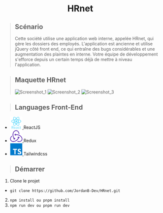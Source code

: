 <h1 align="center"> 
HRnet
</h1>

> ## **Scénario**
>
> Cette société utilise une application web interne, appelée HRnet, qui gère les dossiers des employés.
> L'application est ancienne et utilise jQuery côté front end, ce qui entraîne des bugs considérables et une augmentation des plaintes en interne.
> Votre équipe de développement s'efforce depuis un certain temps déjà de mettre à niveau l'application.  

> ## **Maquette HRnet**
>
> ![Screenshot_1](https://camo.githubusercontent.com/1cc7e0a5783fefbc3b0c2eadcb2ee85ee45d4c9db4551f223886f88a4b360ead/68747470733a2f2f696d6167652e6e6f656c736861636b2e636f6d2f66696368696572732f323032342f33302f352f313732313936383338332d73637265656e73686f742d312e706e67) ![Screenshot_2](https://image.noelshack.com/fichiers/2024/30/5/1721968461-screenshot-2.png)  ![Screenshot_3](https://image.noelshack.com/fichiers/2024/30/5/1721968511-screenshot-3.png) 


> ## **Languages Front-End**

- <a href="https://reactjs.org/" target="_blank" rel="noreferrer"> <img src="https://raw.githubusercontent.com/devicons/devicon/master/icons/react/react-original-wordmark.svg" alt="react" width="40" height="40"/> </a> ReactJS
- <a href="https://redux.js.org" target="_blank" rel="noreferrer"> <img src="https://raw.githubusercontent.com/devicons/devicon/master/icons/redux/redux-original.svg" alt="redux" width="40" height="40"/> </a> Redux
- <a href="https://tailwindcss.com/" target="_blank" rel="noreferrer"> <img src="https://raw.githubusercontent.com/devicons/devicon/master/icons/typescript/typescript-original.svg" alt="Tailwind" width="40" height="40"/> </a> Tailwindcss

> ## **Démarrer**

1. Clone le projet

- `git clone https://github.com/JordanB-Dev/HRnet.git`

2. `npm install ou pnpm install`
3. `npm run dev ou pnpm run dev`
